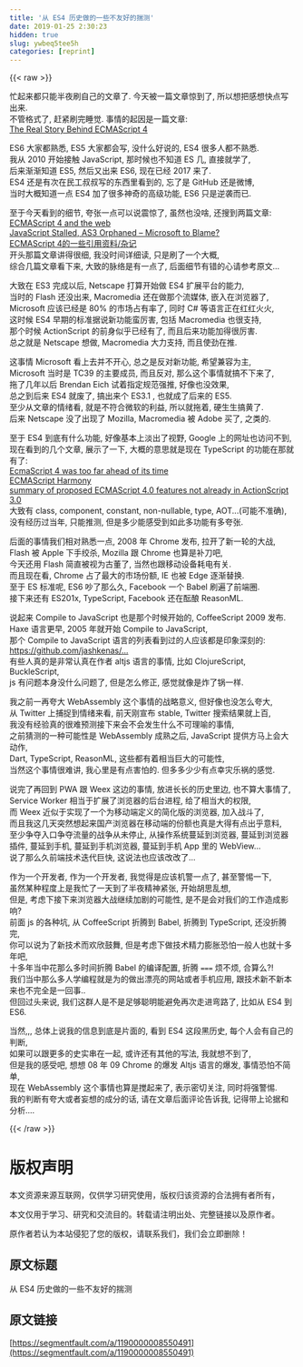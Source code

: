 ```yaml
---
title: '从 ES4 历史做的一些不友好的揣测' 
date: 2019-01-25 2:30:23
hidden: true
slug: ywbeq5tee5h
categories: [reprint]
---
```


{{< raw >}}

                    
<p>忙起来都只能半夜刷自己的文章了. 今天被一篇文章惊到了, 所以想把感想快点写出来.<br>不管格式了, 赶紧刷完睡觉. 事情的起因是一篇文章:<br><a href="https://auth0.com/blog/the-real-story-behind-es4/" rel="nofollow noreferrer" target="_blank">The Real Story Behind ECMAScript 4</a></p>
<p>ES6 大家都熟悉, ES5 大家都会写, 没什么好说的, ES4 很多人都不熟悉.<br>我从 2010 开始接触 JavaScript, 那时候也不知道 ES 几, 直接就学了,<br>后来渐渐知道 ES5, 然后又出来 ES6, 现在已经 2017 来了.<br>ES4 还是有次在民工叔叔写的东西里看到的, 忘了是 GitHub 还是微博,<br>当时大概知道一点 ES4 加了很多神奇的高级功能, ES6 只是逆袭而已.</p>
<p>至于今天看到的细节, 夸张一点可以说震惊了, 虽然也没啥, 还搜到两篇文章:<br><a href="http://ncannasse.fr/blog/ecmascript_4_and_the_web?lang=en" rel="nofollow noreferrer" target="_blank">ECMAScript 4 and the web</a><br><a href="http://blog.gskinner.com/archives/2008/08/javascript_stal.html" rel="nofollow noreferrer" target="_blank">JavaScript Stalled, AS3 Orphaned – Microsoft to Blame?</a><br><a href="http://rednaxelafx.iteye.com/blog/163717" rel="nofollow noreferrer" target="_blank">ECMAScript 4的一些引用资料/杂记</a><br>开头那篇文章讲得很细, 我没时间详细读, 只是刷了一个大概,<br>综合几篇文章看下来, 大致的脉络是有一点了, 后面细节有错的心请参考原文...</p>
<p>大致在 ES3 完成以后, Netscape 打算开始做 ES4 扩展平台的能力,<br>当时的 Flash 还没出来, Macromedia 还在做那个流媒体, 嵌入在浏览器了,<br>Microsoft 应该已经是 80% 的市场占有率了, 同时 C# 等语言正在红红火火,<br>这时候 ES4 早期的标准据说新功能蛮厉害, 包括 Macromedia 也很支持,<br>那个时候 ActionScript 的前身似乎已经有了, 而且后来功能加得很厉害.<br>总之就是 Netscape 想做, Macromedia 大力支持, 而且使劲在推.</p>
<p>这事情 Microsoft 看上去并不开心, 总之是反对新功能, 希望兼容为主,<br>Microsoft 当时是 TC39 的主要成员, 而且反对, 那么这个事情就搞不下来了,<br>拖了几年以后 Brendan Eich 试着指定规范强推, 好像也没效果,<br>总之到后来 ES4 就废了, 搞出来个 ES3.1 , 也就成了后来的 ES5.<br>至少从文章的情绪看, 就是不符合微软的利益, 所以就拖着, 硬生生搞黄了.<br>后来 Netscape 没了出现了 Mozilla, Macromedia 被 Adobe 买了, 之类的.</p>
<p>至于 ES4 到底有什么功能, 好像基本上淡出了视野, Google 上的网址也访问不到,<br>现在看到的几个文章, 展示了一下, 大概的意思就是现在 TypeScript 的功能在那就有了:<br><a href="https://medium.com/@Pier/ecmascript-4-was-too-ahead-of-its-time-799e59232db0#.r7nzby9fv" rel="nofollow noreferrer" target="_blank">EcmaScript 4 was too far ahead of its time</a><br><a href="http://ejohn.org/blog/ecmascript-harmony/" rel="nofollow noreferrer" target="_blank">ECMAScript Harmony</a><br><a href="http://www.moock.org/lectures/newInECMAScript4/" rel="nofollow noreferrer" target="_blank">summary of proposed ECMAScript 4.0 features not already in ActionScript 3.0</a><br>大致有 class, component, constant, non-nullable, type, AOT...(可能不准确),<br>没有经历过当年, 只能推测, 但是多少能感受到如此多功能有多夸张.</p>
<p>后面的事情我们相对熟悉一点, 2008 年 Chrome 发布, 拉开了新一轮的大战,<br>Flash 被 Apple 下手绞杀, Mozilla 跟 Chrome 也算是补刀吧,<br>今天还用 Flash 简直被视为古董了, 当然也跟移动设备耗电有关.<br>而且现在看, Chrome 占了最大的市场份额, IE 也被 Edge 逐渐替换.<br>至于 ES 标准呢, ES6 吵了那么久, Facebook 一个 Babel 刷遍了前端圈.<br>接下来还有 ES201x, TypeScript, Facebook 还在酝酿 ReasonML.</p>
<p>说起来 Compile to JavaScript 也是那个时候开始的, CoffeeScript 2009 发布.<br>Haxe 语言更早, 2005 年就开始 Compile to JavaScript,<br>那个 Compile to JavaScript 语言的列表看到过的人应该都是印象深刻的:<br><a href="https://github.com/jashkenas/coffee-script/wiki/List-of-languages-that-compile-to-JS" rel="nofollow noreferrer" target="_blank">https://github.com/jashkenas/...</a><br>有些人真的是非常认真在作者 altjs 语言的事情, 比如 ClojureScript, BuckleScript,<br>js 有问题本身没什么问题了, 但是怎么修正, 感觉就像是炸了锅一样.</p>
<p>我之前一再夸大 WebAssembly 这个事情的战略意义, 但好像也没怎么夸大,<br>从 Twitter 上捕捉到情绪来看, 前天刚宣布 stable, Twitter 搜索结果就上百,<br>我没有经验真的很难预测接下来会不会发生什么不可理喻的事情,<br>之前猜测的一种可能性是 WebAssembly 成熟之后, JavaScript 提供方马上会大动作,<br>Dart, TypeScript, ReasonML, 这些都有着相当巨大的可能性,<br>当然这个事情很难讲, 我心里是有点害怕的. 但多多少少有点幸灾乐祸的感觉.</p>
<p>说完了再回到 PWA 跟 Weex 这边的事情, 放进长长的历史里边, 也不算大事情了,<br>Service Worker 相当于扩展了浏览器的后台进程, 给了相当大的权限,<br>而 Weex 近似于实现了一个为移动端定义的简化版的浏览器, 加入战斗了,<br>而且我这几天突然想起来国产浏览器在移动端的份额也真是大得有点出乎意料,<br>至少争夺入口争夺流量的战争从未停止, 从操作系统蔓延到浏览器, 蔓延到浏览器插件, 蔓延到手机, 蔓延到手机浏览器, 蔓延到手机 App 里的 WebView...<br>说了那么久前端技术迭代巨快, 这说法也应该改改了...</p>
<p>作为一个开发者, 作为一个开发者, 我觉得是应该机警一点了, 甚至警惕一下,<br>虽然某种程度上是我忙了一天到了半夜精神紧张, 开始胡思乱想,<br>但是, 考虑下接下来浏览器大战继续加剧的可能性, 是不是会对我们的工作造成影响?<br>前面 js 的各种坑, 从 CoffeeScript 折腾到 Babel, 折腾到 TypeScript, 还没折腾完,<br>你可以说为了新技术而欢欣鼓舞, 但是考虑下做技术精力膨胀恐怕一般人也就十多年吧,<br>十多年当中花那么多时间折腾 Babel 的编译配置, 折腾 <code>===</code> 烦不烦, 合算么?!<br>我们当中那么多人学编程就是为的做出漂亮的网站或者手机应用, 跟技术新不新本来也不完全是一回事..<br>但回过头来说, 我们这群人是不是足够聪明能避免再次走进弯路了, 比如从 ES4 到 ES6.</p>
<p>当然,,, 总体上说我的信息到底是片面的, 看到 ES4 这段黑历史, 每个人会有自己的判断,<br>如果可以跟更多的史实串在一起, 或许还有其他的写法, 我就想不到了,<br>但是我的感受吧, 想想 08 年 09 Chrome 的爆发 Altjs 语言的爆发, 事情恐怕不简单,<br>现在 WebAssembly 这个事情也算是搅起来了, 表示密切关注, 同时将强警惕.<br>我的判断有夸大或者妄想的成分的话, 请在文章后面评论告诉我, 记得带上论据和分析....</p>

                
{{< /raw >}}

# 版权声明
本文资源来源互联网，仅供学习研究使用，版权归该资源的合法拥有者所有，

本文仅用于学习、研究和交流目的。转载请注明出处、完整链接以及原作者。

原作者若认为本站侵犯了您的版权，请联系我们，我们会立即删除！

## 原文标题
从 ES4 历史做的一些不友好的揣测

## 原文链接
[https://segmentfault.com/a/1190000008550491](https://segmentfault.com/a/1190000008550491)

